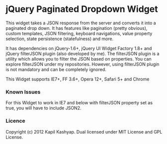 # jQuery Paginated Dropdown Widget

This widget takes a JSON response from the server and converts it into a paginated drop down. It has features like pagination (pretty obvious), custom templates, JSON filtering, keyboard navigations,
value property selection, state persistence (statefulness) and more.

It has dependencies on jQuery-1.6+, jQuery UI Widget Factory 1.8+ and jQuery filterJSON plugin (also developed by me). The filterJSON plugin is a utility which allows you to filter the JSON 
based on properties. You can explore filterJSON under my repositories. However, using filterJSON plugin is not mandatory and can be completely ignored.
			
This Widget supports IE7+, FF 3.6+, Opera 12+, Safari 5+ and Chrome

### Known Issues

For this Widget to work in IE7 and below with filterJSON property set as true, you will have to include JSON2.

### Licence

Copyright (c) 2012 Kapil Kashyap.
Dual licensed under MIT License and GPL License.